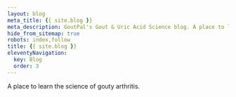 ```yaml
---
layout: blog
meta_title: {{ site.blog }}
meta_description: GoutPal's Gout & Uric Acid Science blog. A place to learn the science of gouty arthritis.
hide_from_sitemap: true
robots: index,follow
title: {{ site.blog }}
eleventyNavigation:
  key: Blog
  order: 3
---
```


A place to learn the science of gouty arthritis.
